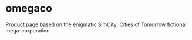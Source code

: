 # omegaco
Product page based on the enigmatic SimCity: Cities of Tomorrow fictional mega-corporation.

